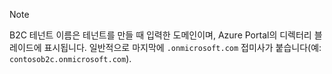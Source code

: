 > [!NOTE]
> B2C 테넌트 이름은 테넌트를 만들 때 입력한 도메인이며, Azure Portal의 디렉터리 블레이드에 표시됩니다.  일반적으로 마지막에 `.onmicrosoft.com` 접미사가 붙습니다(예: `contosob2c.onmicrosoft.com`).
> 
> 

